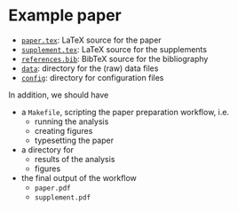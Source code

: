 
Example paper
=============

- [`paper.tex`](paper.tex): LaTeX source for the paper
- [`supplement.tex`](supplement.tex): LaTeX source for the supplements
- [`references.bib`](references.bib): BibTeX source for the bibliography
- [`data`](data/): directory for the (raw) data files
- [`config`](config/): directory for configuration files

In addition, we should have
- a `Makefile`, scripting the paper preparation workflow, i.e.
  - running the analysis
  - creating figures
  - typesetting the paper
- a directory for
  - results of the analysis
  - figures
- the final output of the workflow
  - `paper.pdf`
  - `supplement.pdf`

